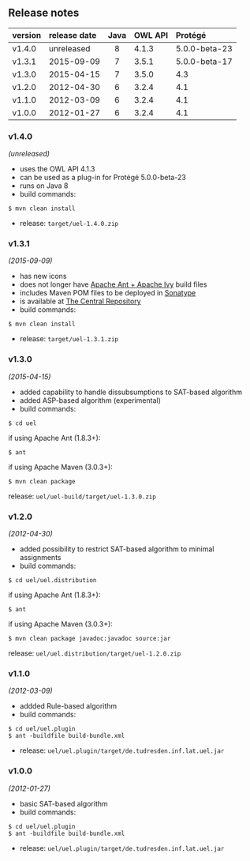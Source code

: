 ## Release notes


| version | release date | Java | OWL API | Protégé       |
|:--------|:-------------|:----:|:--------|:--------------|
| v1.4.0  | unreleased   | 8    | 4.1.3   | 5.0.0-beta-23 |
| v1.3.1  | 2015-09-09   | 7    | 3.5.1   | 5.0.0-beta-17 |
| v1.3.0  | 2015-04-15   | 7    | 3.5.0   | 4.3           |
| v1.2.0  | 2012-04-30   | 6    | 3.2.4   | 4.1           |
| v1.1.0  | 2012-03-09   | 6    | 3.2.4   | 4.1           |
| v1.0.0  | 2012-01-27   | 6    | 3.2.4   | 4.1           |



### v1.4.0
*(unreleased)*
* uses the OWL API 4.1.3
* can be used as a plug-in for Protégé 5.0.0-beta-23
* runs on Java 8
* build commands: 
```
$ mvn clean install
```
* release: `target/uel-1.4.0.zip`


### v1.3.1
*(2015-09-09)*
* has new icons
* does not longer have [Apache Ant + Apache Ivy](https://ant.apache.org/ivy/) build files
* includes Maven POM files to be deployed in [Sonatype](https://oss.sonatype.org/)
* is available at [The Central Repository](https://repo1.maven.org/maven2/de/tu-dresden/inf/lat/uel/)
* build commands: 
```
$ mvn clean install
```
* release: `target/uel-1.3.1.zip`


### v1.3.0
*(2015-04-15)*
* added capability to handle dissubsumptions to SAT-based algorithm
* added ASP-based algorithm (experimental)
* build commands:
```
$ cd uel
```
if using Apache Ant (1.8.3+):
```
$ ant
```
if using Apache Maven (3.0.3+):
```
$ mvn clean package
```
release: `uel/uel-build/target/uel-1.3.0.zip`

### v1.2.0
*(2012-04-30)*
* added possibility to restrict SAT-based algorithm to minimal assignments
* build commands: 
``` 
$ cd uel/uel.distribution
```
if using Apache Ant (1.8.3+):
```
$ ant
```
if using Apache Maven (3.0.3+):
```
$ mvn clean package javadoc:javadoc source:jar
```
release: `uel/uel.distribution/target/uel-1.2.0.zip`


### v1.1.0
*(2012-03-09)*
* addded Rule-based algorithm
* build commands: 
```
$ cd uel/uel.plugin
$ ant -buildfile build-bundle.xml
```
* release: `uel/uel.plugin/target/de.tudresden.inf.lat.uel.jar`


### v1.0.0
*(2012-01-27)*
* basic SAT-based algorithm
* build commands: 
```
$ cd uel/uel.plugin
$ ant -buildfile build-bundle.xml
```
* release: `uel/uel.plugin/target/de.tudresden.inf.lat.uel.jar`


